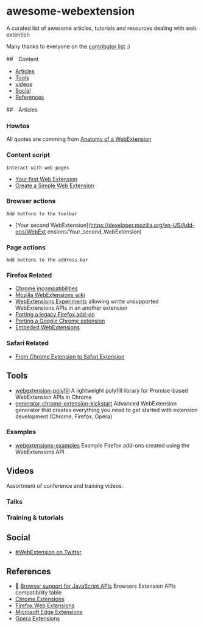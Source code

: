 # awesome-webextension
A curated list of awesome articles, tutorials and resources dealing with web extention

Many thanks to everyone on the [contributor list](https://github.com/gasolin/awesome-webextension/graphs/contributors) :)

##　Content
* [Articles](#articles)
* [Tools](#tools)
* [videos](#videos)
* [Social](#social)
* [References](#references)

##　Articles


### Howtos

All quotes are comming from [Anatomy of a WebExtension](https://developer.mozilla.org/en-US/Add-ons/WebExtensions/Anatomy_of_a_WebExtension) 

### Content script
`Interact with web pages`

* [Your first Web Extension](https://developer.mozilla.org/en-US/Add-ons/WebExtensions/Your_first_WebExtension)
* [Create a Simple Web Extension](https://davidwalsh.name/web-extensions)

### Browser actions
`Add buttons to the toolbar`

* [Your second WebExtension](https://developer.mozilla.org/en-US/Add-ons/WebExt
ensions/Your_second_WebExtension)

### Page actions
`Add buttons to the address bar`


### Firefox Related

* [Chrome incompatibilities](https://developer.mozilla.org/en-US/Add-ons/WebExtensions/Chrome_incompatibilities)
* [Mozilla WebExtensions wiki](https://wiki.mozilla.org/WebExtensions)
* [WebExtensions Experiments](https://webextensions-experiments.readthedocs.io/en/latest/) allowing writte unsupported WebExtensions APIs in an another extension
* [Porting a legacy Firefox add-on](https://developer.mozilla.org/en-US/Add-ons/WebExtensions/Porting_a_legacy_Firefox_add-on)
* [Porting a Google Chrome extension](https://developer.mozilla.org/en-US/Add-ons/WebExtensions)
* [Embeded WebExtensions](https://developer.mozilla.org/en-US/Add-ons/WebExtensions/Embedded_WebExtensions)

### Safari Related

* [From Chrome Extension to Safari Extension](https://chunlianglyu.com/From_Chrome_Extension_to_Safari_Extension)

## Tools

* [webextension-polyfill](https://github.com/mozilla/webextension-polyfill) A lightweight polyfill library for Promise-based WebExtension APIs in Chrome
* [generator-chrome-extension-kickstart](https://github.com/HaNdTriX/generator-chrome-extension-kickstart) Advanced WebExtension generator that creates everything you need to get started with extension development (Chrome, Firefox, Opera)

### Examples

* [webextensions-examples](https://github.com/mdn/webextensions-examples) Example Firefox add-ons created using the WebExtensions API 

## Videos

Assortment of conference and training videos.

### Talks


### Training & tutorials


## Social

* [#WebExtension on Twitter](https://twitter.com/hashtag/WebExtension)


## References

* :star2: [Browser support for JavaScript APIs](https://developer.mozilla.org/en-US/Add-ons/WebExtensions/Browser_support_for_JavaScript_APIs) Browsers Extension APIs compatibility table
* [Chrome Extensions](https://developer.chrome.com/extensions)
* [Firefox Web Extensions](https://developer.mozilla.org/en-US/Add-ons/WebExtensions)
* [Microsoft Edge Extensions](https://developer.microsoft.com/en-us/microsoft-edge/platform/documentation/extensions/)
* [Opera Extensions](https://dev.opera.com/extensions/)
